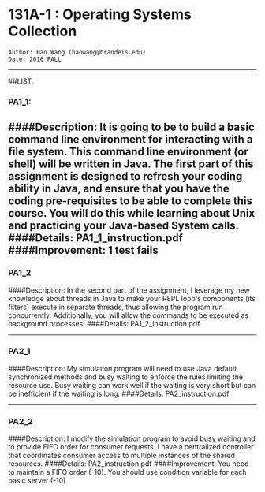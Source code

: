 131A-1 : Operating Systems Collection
================================================
    Author: Hao Wang (haowang@brandeis.edu)
    Date: 2016 FALL

---

##LIST:

### PA1_1:
####Description:
It is going to be to build a basic command line environment for interacting with a file system. This command line environment (or shell) will be written in Java. The first part of this assignment is designed to refresh your coding ability in Java, and ensure that you have the coding pre-requisites to be able to complete this course. You will do this while learning about Unix and practicing your Java-based System calls.
####Details:
PA1_1_instruction.pdf
####Improvement:
1 test fails
---

### PA1_2
####Description:
In the second part of the assignment, I leverage my new knowledge about threads in Java to make your REPL loop's components (its filters) execute in separate threads, thus allowing the program run concurrently. Additionally, you will allow the commands to be executed as background processes.
####Details:
PA1_2_instruction.pdf

---

### PA2_1
####Description:
My simulation program will need to use Java default synchronized methods and busy waiting to enforce the rules limiting the resource use. Busy waiting can work well if the waiting is very short but can be inefficient if the waiting is long.
####Details:
PA2_instruction.pdf

---

### PA2_2
####Description:
I modify the simulation program to avoid busy waiting and to provide FIFO order for consumer requests. I have a centralized controller that coordinates consumer access to multiple instances of the shared resources. 
####Details:
PA2_instruction.pdf
####Improvement:
You need to maintain a FIFO order (-10). You should use condition variable for each basic server (-10)
